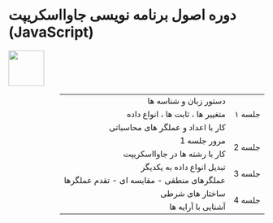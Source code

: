 <h1>دوره اصول برنامه نویسی جاوااسکریپت (JavaScript)</h1>

<div>
  <img src="https://upload.wikimedia.org/wikipedia/commons/3/3b/Javascript_Logo.png" width="70px" />
</div>
<div dir="rtl">
  <table >
    <tr>
      <td rowspan="3">جلسه ۱</td>
      <td>دستور زبان و شناسه ها</td>
    </tr>
    <tr>
      <td>متغییر ها ، ثابت ها ، انواع داده</td>
    </tr>
    <tr>
      <td>کار با اعداد و عملگر های محاسباتی</td>
    </tr>
    <tr>
      <td rowspan="2">جلسه 2</td>
      <td>مرور جلسه 1 </td>
    </tr>
    <tr>
      <td> کار با رشته ها در جاوااسکریپت</td>
    </tr>
    <tr>
      <td rowspan="2">جلسه 3</td>
      <td>تبدیل انواع داده به یکدیگر</td>
    </tr>
    <tr>
      <td>عملگرهای منطقی - مقایسه ای - تقدم عملگرها</td>
    </tr>
    <tr>
      <td rowspan="2">جلسه 4</td>
      <td>ساختار های شرطی </td>
    </tr>
    <tr>
      <td> آشنایی با آرایه ها</td>
    </tr>
   
  </table>
</div>
